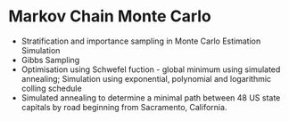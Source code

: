 # Markov Chain Monte Carlo

- Stratification and importance sampling in Monte Carlo Estimation Simulation
- Gibbs Sampling
- Optimisation using Schwefel fuction - global minimum using simulated annealing; Simulation using exponential, polynomial and logarithmic colling schedule
- Simulated annealing to determine a  minimal path between 48 US state capitals by road beginning from Sacramento, California.
